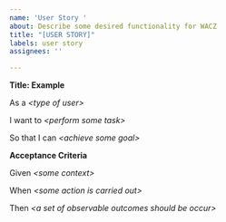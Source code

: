 ```yaml
---
name: 'User Story '
about: Describe some desired functionality for WACZ
title: "[USER STORY]"
labels: user story
assignees: ''

---
```


**Title: Example**

As a *\<type of user\>*

I want to *\<perform some task\>*

So that I can *\<achieve some goal\>*

**Acceptance Criteria**

Given *\<some context\>*

When *\<some action is carried out\>*

Then *\<a set of observable outcomes should be occur\>*
